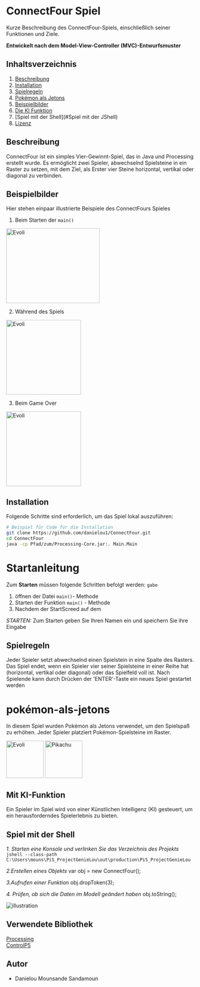 # ConnectFour Spiel

Kurze Beschreibung des ConnectFour-Spiels, einschließlich seiner Funktionen und Ziele.

**Entwickelt nach dem Model-View-Controller (MVC)-Entwurfsmuster**

## Inhaltsverzeichnis

1. [Beschreibung](#beschreibung)
2. [Installation](#installation)
3. [Spielregeln](#spielregeln)
4. [Pokémon als Jetons](#pokémon-als-jetons)
5. [Beispielbilder](#beispielbilder)
6. [Die KI Funktion](#mit-ki-funktion)
7. [Spiel mit der Shell](#Spiel mit der JShell)
8. [Lizenz](#autor)

## Beschreibung

ConnectFour ist ein simples Vier-Gewinnt-Spiel, das in Java und Processing erstellt wurde. Es ermöglicht zwei Spieler, abwechselnd Spielsteine in ein Raster zu setzen, mit dem Ziel, als Erster vier Steine horizontal, vertikal oder diagonal zu verbinden.


## Beispielbilder
Hier stehen einpaar illustrierte Beispiele des ConnectFours Spieles
1. Beim Starten der `main()` 


<img src="C:\Users\mouns\PiS_ProjectGenieLou\PiS_Project\images\start.png" alt="Evoli" width="250" height="200">

2. Während des Spiels

<img src="C:\Users\mouns\PiS_ProjectGenieLou\PiS_Project\images\spiel.png" alt="Evoli" width="200" height="200">

3. Beim Game Over

<img src="C:\Users\mouns\PiS_ProjectGenieLou\PiS_Project\images\GameOver.png" alt="Evoli" width="200" height="200">



## Installation

Folgende Schritte sind erforderlich, um das Spiel lokal auszuführen:

```bash
# Beispiel für Code für die Installation
git clone https://github.com/danielou1/ConnectFour.git
cd ConnectFour
java -cp Pfad/zum/Processing-Core.jar:. Main.Main
```
# Startanleitung
Zum **Starten** müssen folgende Schritten befolgt werden:
`gabe`
1. öffnen der Datei  `main()`- Methode
2. Starten der Funktion `main()` - Methode
3. Nachdem der StartScreed auf dem

*STARTEN:* Zum Starten geben Sie Ihren Namen ein und speichern Sie ihre Eingabe

## Spielregeln
Jeder Spieler setzt abwechselnd einen Spielstein in eine Spalte des Rasters.
Das Spiel endet, wenn ein Spieler vier seiner Spielsteine in einer Reihe hat (horizontal, vertikal oder diagonal) oder das Spielfeld voll ist.
Nach Spielende kann durch Drücken der 'ENTER'-Taste ein neues Spiel gestartet werden

# pokémon-als-jetons
In diesem Spiel wurden Pokémon als Jetons verwendet, um den Spielspaß zu erhöhen. Jeder Spieler platziert Pokémon-Spielsteine im Raster.

<img src="C:\Users\mouns\PiS_ProjectGenieLou\PiS_Project\images\EvoliObese.jpeg" alt="Evoli" width="100" height="100">
<img src="C:\Users\mouns\PiS_ProjectGenieLou\PiS_Project\images\PikachuObese.jpeg" alt="Pikachu" width="100" height="100">


## Mit KI-Funktion
Ein Spieler im Spiel wird von einer Künstlichen Intelligenz (KI) gesteuert, um ein herausforderndes Spielerlebnis zu bieten.

## Spiel mit der Shell
*1. Starten eine Konsole und verlinken Sie das Verzeichnis des Projekts*
` jshell --class-path C:\Users\mouns\PiS_ProjectGenieLou\out\production\PiS_ProjectGenieLou`


*2.Erstellen eines Objekts*
var obj = new ConnectFour();

*3.Aufrufen einer Funktion*
obj.dropToken(3);

*4. Prüfen, ob sich die Daten im Modell geändert haben*
obj.toString();

![illustration](C:\Users\mouns\PiS_ProjectGenieLou\PiS_Project\images\jshellTest.png)
## Verwendete Bibliothek
<a href="https://processing.org/"> Processing </a><br>
<a href="http://www.sojamo.de/libraries/controlP5"> ControlP5 </a><br>


## Autor

- Danielou Mounsande Sandamoun